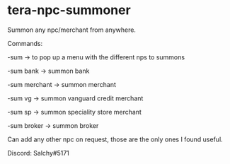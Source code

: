 # tera-npc-summoner
Summon any npc/merchant from anywhere.

Commands: 

-sum -> to pop up a menu with the different nps to summons

-sum bank -> summon bank

-sum merchant -> summon merchant

-sum vg -> summon vanguard credit merchant

-sum sp -> summon speciality store merchant

-sum broker -> summon broker

Can add any other npc on request, those are the only ones I found useful.

Discord: Salchy#5171
